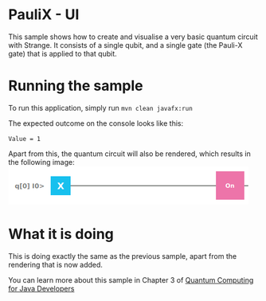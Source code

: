 # PauliX - UI

This sample shows how to create and visualise a very basic quantum circuit
with Strange. It consists of a single qubit, and a single
gate (the Pauli-X gate) that is applied to that qubit.

# Running the sample

To run this application, simply run
`mvn clean javafx:run`

The expected outcome on the console looks like this:

```
Value = 1
```
Apart from this, the quantum circuit will also be rendered,
which results in the following image:
![Pauli-X UI](../../resources/ch3-paulix.png)


# What it is doing

This is doing exactly the same as the previous sample,
apart from the rendering that is now added.

You can learn more about this sample in Chapter 3 of [Quantum Computing for Java Developers](https://www.manning.com/books/quantum-computing-for-java-developers?a_aid=quantumjava&a_bid=e5166ab9)
